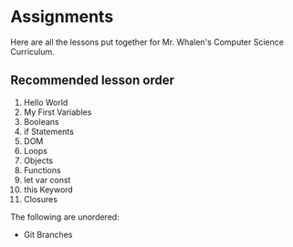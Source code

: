 # Assignments

Here are all the lessons put together for Mr. Whalen's Computer Science Curriculum.

## Recommended lesson order

1. Hello World
1. My First Variables
1. Booleans
1. if Statements
1. DOM
1. Loops
1. Objects
1. Functions
1. let var const
1. this Keyword
1. Closures

The following are unordered:
- Git Branches
